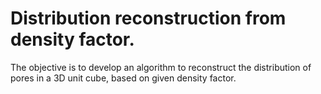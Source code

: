 # Distribution reconstruction from density factor.
The objective is to develop an algorithm to reconstruct the distribution of pores in a 3D unit cube, based on given density factor.
